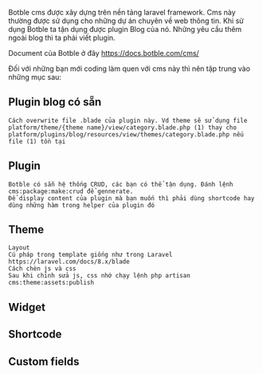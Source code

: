 
Botble cms được xây dựng trên nền tảng laravel framework. Cms này thường được sử dụng cho những dự án chuyên về web thông tin.
Khi sử dụng Botble ta tận dụng được plugin Blog của nó. Những yêu cầu thêm ngoài blog thì ta phải viết plugin. 

Document của Botble ở đây https://docs.botble.com/cms/ 

Đối với những bạn mới coding làm quen với cms này thì nên tập trung vào những mục sau:  

Plugin blog có sẵn 
------------------
	Cách overwrite file .blade của plugin này. Vd theme sẽ sử dụng file 
	platform/theme/{theme name}/view/category.blade.php (1) thay cho platform/plugins/blog/resources/view/themes/category.blade.php nếu	file (1) tồn tại 

Plugin 
------
	Botble có sẵn hệ thống CRUD, các bạn có thể tận dụng. Đánh lệnh cms:package:make:crud để gennerate. 
	Để display content của plugin mà bạn muốn thì phải dùng shortcode hay dùng những hàm trong helper của plugin đó 

Theme
-----
	Layout 
	Cú pháp trong template giống như trong Laravel https://laravel.com/docs/8.x/blade 
	Cách chèn js và css 
	Sau khi chỉnh sửa js, css nhớ chạy lệnh php artisan cms:theme:assets:publish 

Widget
------

Shortcode
---------

Custom fields
-------------